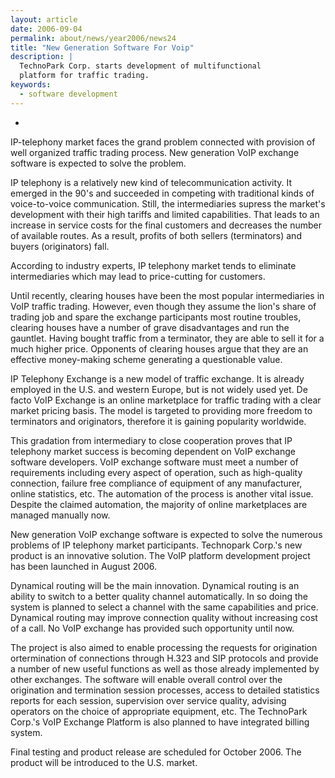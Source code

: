 ```yaml
---
layout: article
date: 2006-09-04
permalink: about/news/year2006/news24
title: "New Generation Software For Voip"
description: |
  TechnoPark Corp. starts development of multifunctional
  platform for traffic trading.
keywords:
  - software development
---
```


 * 

IP-telephony market faces the grand problem connected with provision of well organized traffic 
trading process. New generation VoIP exchange software is expected to solve the problem.

IP telephony is a relatively new kind of telecommunication activity. It emerged in the 90's and 
succeeded in competing with traditional kinds of voice-to-voice communication. Still, the 
intermediaries supress the market's development with their high tariffs and limited capabilities. 
That leads to an increase in service costs for the final customers and decreases the number of 
available routes. As a result, profits of both sellers (terminators) and buyers (originators) fall.

According to industry experts, IP telephony market tends to eliminate intermediaries which may lead 
to price-cutting for customers.

Until recently, clearing houses have been the most popular intermediaries in VoIP traffic trading. 
However, even though they assume the lion's share of trading job and spare the exchange participants 
most routine troubles, clearing houses have a number of grave disadvantages and run the gauntlet. 
Having bought traffic from a terminator, they are able to sell it for a much higher price. Opponents 
of clearing houses argue that they are an effective money-making scheme generating a questionable value.

IP Telephony Exchange is a new model of traffic exchange. It is already employed in the U.S. and 
western Europe, but is not widely used yet. De facto VoIP Exchange is an online marketplace for 
traffic trading with a clear market pricing basis. The model is targeted to providing more freedom 
to terminators and originators, therefore it is gaining popularity worldwide.

This gradation from intermediary to close cooperation proves that IP telephony market success is 
becoming dependent on VoIP exchange software developers. VoIP exchange software must meet a number 
of requirements including every aspect of operation, such as high-quality connection, failure free 
compliance of equipment of any manufacturer, online statistics, etc. The automation of the process 
is another vital issue. Despite the claimed automation, the majority of online marketplaces are 
managed manually now.

New generation VoIP exchange software is expected to solve the numerous problems of IP telephony 
market participants. Technopark Corp.'s new product is an innovative solution. The VoIP platform 
development project has been launched in August 2006.

Dynamical routing will be the main innovation. Dynamical routing is an ability to switch to a better 
quality channel automatically. In so doing the system is planned to select a channel with the same 
capabilities and price. Dynamical routing may improve connection quality without increasing cost of 
a call. No VoIP exchange has provided such opportunity until now.

The project is also aimed to enable processing the requests for origination ortermination of 
connections through H.323 and SIP protocols and provide a number of new useful functions as well as 
those already implemented by other exchanges. The software will enable overall control over the 
origination and termination session processes, access to detailed statistics reports for each 
session, supervision over service quality, advising operators on the choice of appropriate 
equipment, etc. The TechnoPark Corp.'s VoIP Exchange Platform is also planned to have integrated 
billing system.

Final testing and product release are scheduled for October 2006. The product will be introduced to 
the U.S. market.
